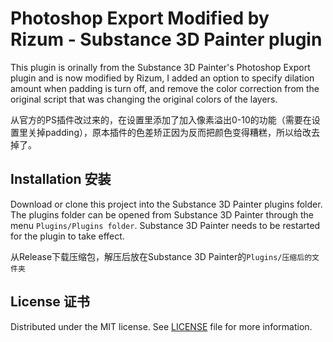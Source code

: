 # Photoshop Export Modified by Rizum - Substance 3D Painter plugin

This plugin is orinally from the Substance 3D Painter's Photoshop Export plugin and is now modified by Rizum, I added an option to specify dilation amount when padding is turn off, and remove the color correction from the original script that was changing the original colors of the layers.

从官方的PS插件改过来的，在设置里添加了加入像素溢出0-10的功能（需要在设置里关掉padding），原本插件的色差矫正因为反而把颜色变得糟糕，所以给改去掉了。

## Installation 安装

Download or clone this project into the Substance 3D Painter plugins folder. The plugins folder can be opened from Substance 3D Painter through the menu ``Plugins/Plugins folder``. Substance 3D Painter needs to be restarted for the plugin to take effect.

从Release下载压缩包，解压后放在Substance 3D Painter的``Plugins/压缩后的文件夹``

## License 证书

Distributed under the MIT license. See [LICENSE](LICENSE) file for more information.

